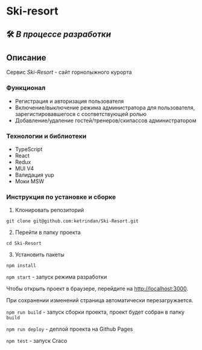 # Ski-resort
## 🛠️ ***В процессе разработки***

<!-- ![image](https://raw.githubusercontent.com/ketrindan/Stellar-Burgers/main/src/images/screen.png) -->

## **Описание**
Сервис *Ski-Resort* - сайт горнолыжного курорта

### **Функционал**
* Регистрация и авторизация пользователя
* Включение/выключение режима администратора для пользователя, зарегистировавшегося с соответствующей ролью
* Добавление/удаление гостей/тренеров/скипассов администратором

### **Технологии и библиотеки**
* TypeScript
* React
* Redux
* MUI V4
* Валидация yup
* Моки MSW

<!-- [Макет в Figma](https://www.figma.com/file/CyNqYSUByhVifnQFHjuWF5/React-_-%D0%9F%D1%80%D0%BE%D0%B5%D0%BA%D1%82%D0%BD%D1%8B%D0%B5-%D0%B7%D0%B0%D0%B4%D0%B0%D1%87%D0%B8_external_link-(Copy)?node-id=0%3A1&mode=dev) -->
<!-- 
### **Ссылка на проект**
[Проект на GitHub Pages](https://ketrindan.github.io/Stellar-Burgers/) -->

### **Инструкция по установке и сборке**
1. Клонировать репозиторий
```
git clone git@github.com:ketrindan/Ski-Resort.git
```
2. Перейти в папку проекта
```
cd Ski-Resort
```
3. Установить пакеты
```
npm install
```


`npm start` - запуск режима разработки

Чтобы открыть проект в браузере, перейдите на [http://localhost:3000](http://localhost:3000).

При сохранении изменений страница автоматически перезагружается.


`npm run build` - запуск сборки проекта, проект будет собран в папку `build`

`npm run deploy` - деплой проекта на Github Pages

`npm test` - запуск Craco
